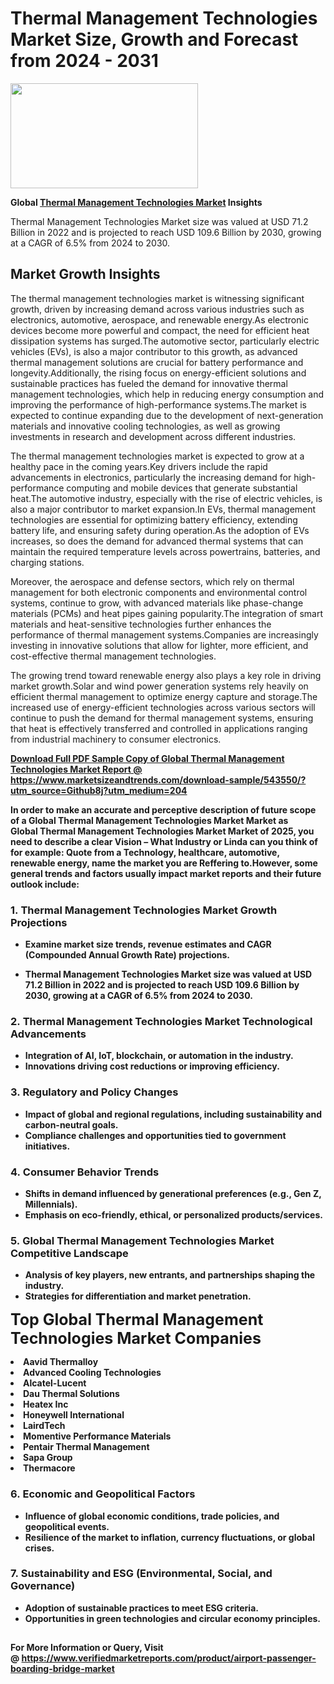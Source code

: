 <H1>Thermal Management Technologies Market Size, Growth and Forecast from 2024 - 2031</H1><img class="aligncenter size-medium wp-image-584254" src="https://thirdeyenews.in/wp-content/uploads/2024/09/Global-Market-Research-300x168.jpeg" alt="" width="300" height="168" /><p><strong>Global&nbsp;<a href="https://www.marketsizeandtrends.com/download-sample/543550/?utm_source=Github8j?utm_medium=204">Thermal Management Technologies Market</a> Insights</strong></p><p>Thermal Management Technologies Market size was valued at USD 71.2 Billion in 2022 and is projected to reach USD 109.6 Billion by 2030, growing at a CAGR of 6.5% from 2024 to 2030.</p><p><h2>Market Growth Insights</h2> <p>The thermal management technologies market is witnessing significant growth, driven by increasing demand across various industries such as electronics, automotive, aerospace, and renewable energy.As electronic devices become more powerful and compact, the need for efficient heat dissipation systems has surged.The automotive sector, particularly electric vehicles (EVs), is also a major contributor to this growth, as advanced thermal management solutions are crucial for battery performance and longevity.Additionally, the rising focus on energy-efficient solutions and sustainable practices has fueled the demand for innovative thermal management technologies, which help in reducing energy consumption and improving the performance of high-performance systems.The market is expected to continue expanding due to the development of next-generation materials and innovative cooling technologies, as well as growing investments in research and development across different industries.</p> <p><strong><a href="#"></a></strong></p> <p>The thermal management technologies market is expected to grow at a healthy pace in the coming years.Key drivers include the rapid advancements in electronics, particularly the increasing demand for high-performance computing and mobile devices that generate substantial heat.The automotive industry, especially with the rise of electric vehicles, is also a major contributor to market expansion.In EVs, thermal management technologies are essential for optimizing battery efficiency, extending battery life, and ensuring safety during operation.As the adoption of EVs increases, so does the demand for advanced thermal systems that can maintain the required temperature levels across powertrains, batteries, and charging stations.</p> <p>Moreover, the aerospace and defense sectors, which rely on thermal management for both electronic components and environmental control systems, continue to grow, with advanced materials like phase-change materials (PCMs) and heat pipes gaining popularity.The integration of smart materials and heat-sensitive technologies further enhances the performance of thermal management systems.Companies are increasingly investing in innovative solutions that allow for lighter, more efficient, and cost-effective thermal management technologies.</p> <p>The growing trend toward renewable energy also plays a key role in driving market growth.Solar and wind power generation systems rely heavily on efficient thermal management to optimize energy capture and storage.The increased use of energy-efficient technologies across various sectors will continue to push the demand for thermal management systems, ensuring that heat is effectively transferred and controlled in applications ranging from industrial machinery to consumer electronics.</p> <p><strong><a href="#"></p><p><span class=""><strong>Download Full PDF Sample Copy of Global Thermal Management Technologies Market Report</strong> @ <a href="https://www.marketsizeandtrends.com/download-sample/543550/?utm_source=Github8j?utm_medium=204" target="_blank">https://www.marketsizeandtrends.com/download-sample/543550/?utm_source=Github8j?utm_medium=204</a></span></p><p>In order to make an accurate and perceptive description of future scope of a Global&nbsp;Thermal Management Technologies Market Market as Global&nbsp;Thermal Management Technologies Market Market of 2025, you need to describe a clear Vision &ndash; What Industry or Linda can you think of for example: Quote from a Technology, healthcare, automotive, renewable energy, name the market you are Reffering to.However, some general trends and factors usually impact market reports and their future outlook include:</p><h3>1.&nbsp;<strong>Thermal Management Technologies Market Growth Projections</strong></h3><ul><li>Examine market size trends, revenue estimates and CAGR (Compounded Annual Growth Rate) projections.</li><li><p>Thermal Management Technologies Market size was valued at USD 71.2 Billion in 2022 and is projected to reach USD 109.6 Billion by 2030, growing at a CAGR of 6.5% from 2024 to 2030.</p></li></ul><h3>2.&nbsp;<strong>Thermal Management Technologies Market Technological Advancements</strong></h3><ul><li>Integration of AI, IoT, blockchain, or automation in the industry.</li><li>Innovations driving cost reductions or improving efficiency.</li></ul><h3>3.&nbsp;<strong>Regulatory and Policy Changes</strong></h3><ul><li>Impact of global and regional regulations, including sustainability and carbon-neutral goals.</li><li>Compliance challenges and opportunities tied to government initiatives.</li></ul><h3>4.&nbsp;<strong>Consumer Behavior Trends</strong></h3><ul><li>Shifts in demand influenced by generational preferences (e.g., Gen Z, Millennials).</li><li>Emphasis on eco-friendly, ethical, or personalized products/services.</li></ul><h3>5.&nbsp;<strong>Global Thermal Management Technologies Market Competitive Landscape</strong></h3><ul><li>Analysis of key players, new entrants, and partnerships shaping the industry.</li><li>Strategies for differentiation and market penetration.</li></ul><p data-pm-slice="1 1 []"><span style="color: inherit; font-family: inherit; font-size: 25px;">Top Global Thermal Management Technologies Market Companies</span></p><div class="" data-test-id=""><p><li>Aavid Thermalloy</li><li> Advanced Cooling Technologies</li><li> Alcatel-Lucent</li><li> Dau Thermal Solutions</li><li> Heatex Inc</li><li> Honeywell International</li><li> LairdTech</li><li> Momentive Performance Materials</li><li> Pentair Thermal Management</li><li> Sapa Group</li><li> Thermacore</li></p></div><h3>6.&nbsp;<strong>Economic and Geopolitical Factors</strong></h3><ul><li>Influence of global economic conditions, trade policies, and geopolitical events.</li><li>Resilience of the market to inflation, currency fluctuations, or global crises.</li></ul><h3>7.&nbsp;<strong>Sustainability and ESG (Environmental, Social, and Governance)</strong></h3><ul><li>Adoption of sustainable practices to meet ESG criteria.</li><li>Opportunities in green technologies and circular economy principles.</li></ul><h2><strong style="font-size: 14px;">For More Information or Query, Visit @&nbsp;</strong><a style="background-color: #ffffff; font-size: 14px;" href="https://www.marketsizeandtrends.com/report/thermal-management-technologies-market/" target="_blank">https://www.verifiedmarketreports.com/product/airport-passenger-boarding-bridge-market</a></h2>